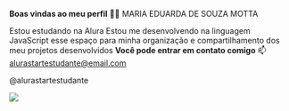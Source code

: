 **Boas vindas ao meu perfil** 💙💙
MARIA EDUARDA DE SOUZA MOTTA 

Estou estudando na Alura
Estou me desenvolvendo na linguagem JavaScript
esse espaço para minha organização e compartilhamento dos meu projetos desenvolvidos
**Você pode entrar em contato comigo** 📫
alurastartestudante@email.com

@alurastartestudante

![](https://media1.tenor.com/m/1b7f78CPkhwAAAAd/dr-pepper-child.gif)
